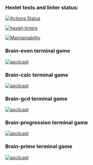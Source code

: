 ### Hexlet tests and linter status:
[![Actions Status](https://github.com/Soulfull/frontend-project-lvl1/workflows/hexlet-check/badge.svg)](https://github.com/Soulfull/frontend-project-lvl1/actions)

[![hexlet-linters](https://github.com/Soulfull/frontend-project-lvl1/actions/workflows/hexlet-linters.yml/badge.svg)](https://github.com/Soulfull/frontend-project-lvl1/actions/workflows/hexlet-linters.yml)

[![Maintainability](https://api.codeclimate.com/v1/badges/a99a88d28ad37a79dbf6/maintainability)](https://codeclimate.com/github/codeclimate/codeclimate/maintainability)


### Brain-even terminal game
[![asciicast](https://asciinema.org/a/KHe13cMXMgbSyFCpUQhT5noQ8.svg)](https://asciinema.org/a/KHe13cMXMgbSyFCpUQhT5noQ8)

### Brain-calc terminal game
[![asciicast](https://asciinema.org/a/lHB9WGvFiYXE9kctFeA9G3NYJ.svg)](https://asciinema.org/a/lHB9WGvFiYXE9kctFeA9G3NYJ)

### Brain-gcd terminal game
[![asciicast](https://asciinema.org/a/wCDn5kcmfPAWQtr8tMCgDguAy.svg)](https://asciinema.org/a/wCDn5kcmfPAWQtr8tMCgDguAy)

### Brain-progression terminal game
[![asciicast](https://asciinema.org/a/q3Jp1oC1iiNcMNwT8IGWtwu9U.svg)](https://asciinema.org/a/q3Jp1oC1iiNcMNwT8IGWtwu9U)

### Brain-prime terminal game
[![asciicast](https://asciinema.org/a/UlMY2XXovVphI6SKSOpcurShp.svg)](https://asciinema.org/a/UlMY2XXovVphI6SKSOpcurShp)